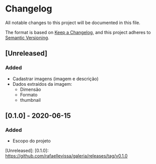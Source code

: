 # Changelog

All notable changes to this project will be documented in this file.

The format is based on [Keep a Changelog](https://keepachangelog.com/en/1.0.0/),
and this project adheres to [Semantic Versioning](https://semver.org/spec/v2.0.0.html).

## [Unreleased]

### Added

- Cadastrar imagens (imagem e descrição)
- Dados extraídos da imagem: 
    - Dimensão
    - Formato
    - thumbnail


## [0.1.0] - 2020-06-15

### Added

- Escopo do projeto

[Unreleased]:
[0.1.0]: https://github.com/rafaellevissa/galeria/releases/tag/v0.1.0
